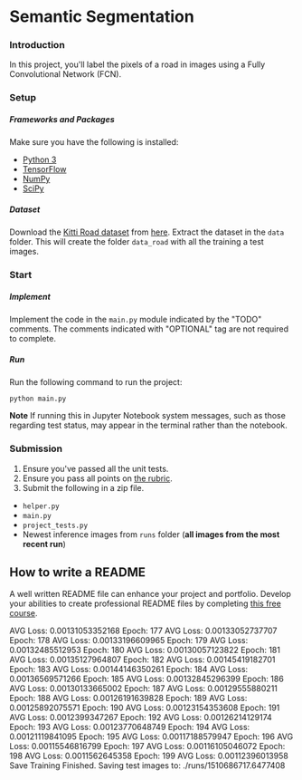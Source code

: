 # Semantic Segmentation
### Introduction
In this project, you'll label the pixels of a road in images using a Fully Convolutional Network (FCN).

### Setup
##### Frameworks and Packages
Make sure you have the following is installed:
 - [Python 3](https://www.python.org/)
 - [TensorFlow](https://www.tensorflow.org/)
 - [NumPy](http://www.numpy.org/)
 - [SciPy](https://www.scipy.org/)
##### Dataset
Download the [Kitti Road dataset](http://www.cvlibs.net/datasets/kitti/eval_road.php) from [here](http://www.cvlibs.net/download.php?file=data_road.zip).  Extract the dataset in the `data` folder.  This will create the folder `data_road` with all the training a test images.

### Start
##### Implement
Implement the code in the `main.py` module indicated by the "TODO" comments.
The comments indicated with "OPTIONAL" tag are not required to complete.
##### Run
Run the following command to run the project:
```
python main.py
```
**Note** If running this in Jupyter Notebook system messages, such as those regarding test status, may appear in the terminal rather than the notebook.

### Submission
1. Ensure you've passed all the unit tests.
2. Ensure you pass all points on [the rubric](https://review.udacity.com/#!/rubrics/989/view).
3. Submit the following in a zip file.
 - `helper.py`
 - `main.py`
 - `project_tests.py`
 - Newest inference images from `runs` folder  (**all images from the most recent run**)
 
 ## How to write a README
A well written README file can enhance your project and portfolio.  Develop your abilities to create professional README files by completing [this free course](https://www.udacity.com/course/writing-readmes--ud777).


AVG Loss: 0.00131053352168
Epoch: 177
AVG Loss: 0.00133052737707
Epoch: 178
AVG Loss: 0.00133196609965
Epoch: 179
AVG Loss: 0.00132485512953
Epoch: 180
AVG Loss: 0.00130057123822
Epoch: 181
AVG Loss: 0.00135127964807
Epoch: 182
AVG Loss: 0.00145419182701
Epoch: 183
AVG Loss: 0.00144146350261
Epoch: 184
AVG Loss: 0.00136569571266
Epoch: 185
AVG Loss: 0.00132845296399
Epoch: 186
AVG Loss: 0.00130133665002
Epoch: 187
AVG Loss: 0.00129555880211
Epoch: 188
AVG Loss: 0.00126191639828
Epoch: 189
AVG Loss: 0.00125892075571
Epoch: 190
AVG Loss: 0.00123154353608
Epoch: 191
AVG Loss: 0.0012399347267
Epoch: 192
AVG Loss: 0.00126214129174
Epoch: 193
AVG Loss: 0.00123770648749
Epoch: 194
AVG Loss: 0.00121119841095
Epoch: 195
AVG Loss: 0.00117188579947
Epoch: 196
AVG Loss: 0.00115546816799
Epoch: 197
AVG Loss: 0.00116105046072
Epoch: 198
AVG Loss: 0.0011562645358
Epoch: 199
AVG Loss: 0.00112396013958
Save
Training Finished. Saving test images to: ./runs/1510686717.6477408